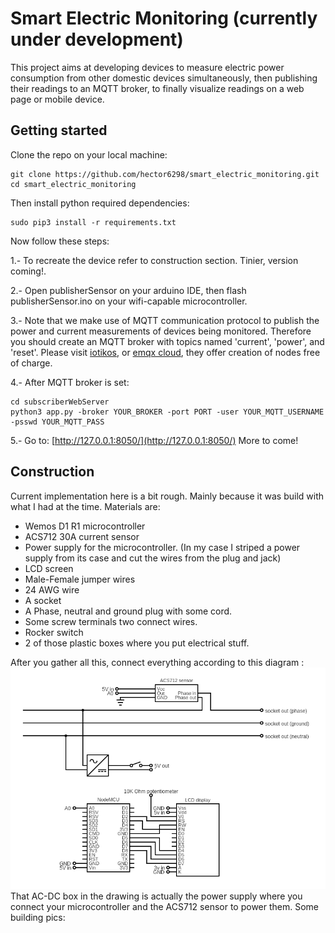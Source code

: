 # Smart Electric Monitoring (currently under development)
This project aims at developing devices to measure electric power consumption from other domestic devices simultaneously, then publishing their readings to an MQTT broker, to finally visualize readings on a web page or mobile device.

## Getting started

Clone the repo on your local machine:
```
git clone https://github.com/hector6298/smart_electric_monitoring.git
cd smart_electric_monitoring
```
Then install python required dependencies:

```
sudo pip3 install -r requirements.txt
```
Now follow these steps:

1.- To recreate the device refer to construction section. Tinier, version coming!.

2.- Open publisherSensor on your arduino IDE, then flash publisherSensor.ino on your wifi-capable microcontroller.

3.- Note that we make use of MQTT communication protocol to publish the power and current measurements of devices being monitored. Therefore you should create an MQTT broker with  topics named 'current', 'power', and 'reset'. Please visit [iotikos](iotikos.org), or [emqx cloud](cloud.emqx.io), they offer creation of nodes free of charge.

4.- After MQTT broker is set:
```
cd subscriberWebServer
python3 app.py -broker YOUR_BROKER -port PORT -user YOUR_MQTT_USERNAME -psswd YOUR_MQTT_PASS
```
5.- Go to: [http://127.0.0.1:8050/](http://127.0.0.1:8050/)
More to come!

## Construction

Current implementation here is a bit rough. Mainly because it was build with what I had at the time. Materials are:
- Wemos D1 R1 microcontroller
- ACS712 30A current sensor
- Power supply for the microcontroller. (In my case I striped a power supply from its case and cut the wires from the plug and jack)
- LCD screen 
- Male-Female jumper wires
- 24 AWG wire
- A socket
- A Phase, neutral and ground plug with some cord.
- Some screw terminals two connect wires.
- Rocker switch
- 2 of those plastic boxes where you put electrical stuff.

After you gather all this, connect everything according to this diagram :
![alt text](https://github.com/hector6298/smart_electric_monitoring/blob/master/assets/circuit.png)
That AC-DC box in the drawing is actually the power supply where you connect your microcontroller and the ACS712 sensor to power them.
Some building pics:
